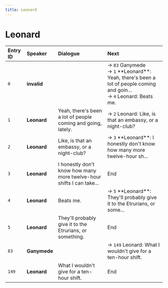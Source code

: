 ```yaml
---
title: Leonard
---
```


# Leonard


| Entry ID | Speaker | Dialogue | Next |
| :------- | :------ | :------- | :------------ |
| `0` | **invalid** |  | → `83` Ganymede<br>→ `1` \*\*Leonard\*\*: Yeah, there's been a lot of people coming and goin\.\.\.<br>→ `4` Leonard: Beats me\. |
| `1` | **Leonard** | Yeah, there's been a lot of people coming and going, lately\. | → `2` Leonard: Like, is that an embassy, or a night\-club? |
| `2` | **Leonard** | Like, is that an embassy, or a night\-club? | → `3` \*\*Leonard\*\*: I honestly don't know how many more twelve\-hour sh\.\.\. |
| `3` | **Leonard** | I honestly don't know how many more twelve\-hour shifts I can take\.\.\. | End |
| `4` | **Leonard** | Beats me\. | → `5` \*\*Leonard\*\*: They'll probably give it to the Etrurians, or some\.\.\. |
| `5` | **Leonard** | They'll probably give it to the Etrurians, or something\. | End |
| `83` | **Ganymede** |  | → `149` Leonard: What I wouldn't give for a ten\-hour shift\. |
| `149` | **Leonard** | What I wouldn't give for a ten\-hour shift\. | End |
